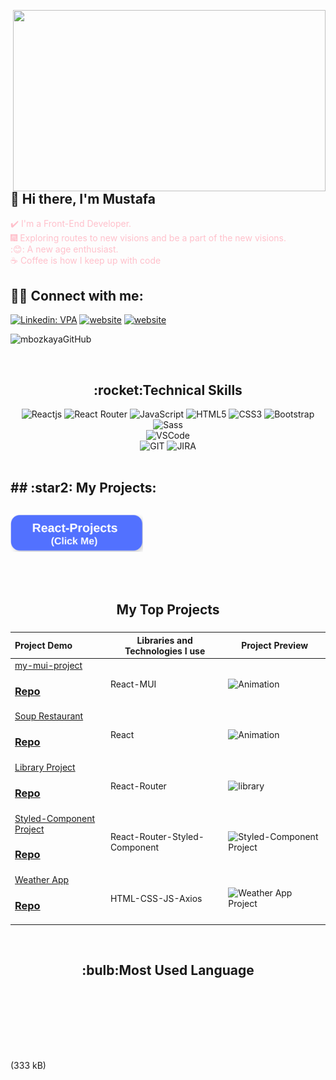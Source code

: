 <img src="https://media.giphy.com/media/qgQUggAC3Pfv687qPC/giphy.gif" align="right" width="500" height="290"></br>

## :wave: Hi there, I'm Mustafa

<font color="pink"> :heavy_check_mark: I'm a Front-End Developer. </font>
</br>
<font color="pink">:fireworks: Exploring routes to new visions and be a part of the new visions. </font>
</br>
<font color="pink"> :😊: A new age enthusiast. </font>
</br>
<font color="pink">:coffee: Coffee is how I keep up with code</font>

## :man::woman: Connect with me:

[![Linkedin: VPA](https://img.shields.io/badge/linkedin-%230077B5.svg?&style=for-the-badge&logo=linkedin&logoColor=white)](https://www.linkedin.com/feed/)
[![website](https://img.shields.io/badge/gmail-f1f2f6.svg?&style=for-the-badge&logo=gmail&logoColor=red)](mailto:mbozkaya27@gmail.com)
[![website](https://img.shields.io/badge/%20-medium-black?&style=for-the-badge&logoColor=white)](https://medium.com/@mbozkaya27)

<p align="left"> <img src="https://komarev.com/ghpvc/?username=mbozkayaGitHub" alt="mbozkayaGitHub"/></p>

</br>

<h2 align="center">:rocket:Technical Skills</h2>
<div align="center">
<img
        src="https://img.shields.io/badge/React-20232A?style=for-the-badge&logo=react&logoColor=61DAFB"
        alt="Reactjs"
      />
<img
        src="https://img.shields.io/badge/React_Router-CA4245?style=for-the-badge&logo=react-router&logoColor=white"
        alt="React Router"
      />
<img
        src="https://img.shields.io/badge/JavaScript-323330?style=for-the-badge&logo=javascript&logoColor=F7DF1E"
        alt="JavaScript"
      />
<img
        src="https://img.shields.io/badge/HTML5-E34F26?style=for-the-badge&logo=html5&logoColor=white"
        alt="HTML5"
      />
<img
        src="https://img.shields.io/badge/CSS3-1572B6?style=for-the-badge&logo=css3&logoColor=white"
        alt="CSS3"
      />
<img
        src="https://img.shields.io/badge/Bootstrap-563D7C?style=for-the-badge&logo=bootstrap&logoColor=white"
        alt="Bootstrap"
      />
<img
        src="https://img.shields.io/badge/Sass-CC6699?style=for-the-badge&logo=sass&logoColor=white"
        alt="Sass"
      />
</br>
<img
     src="https://img.shields.io/badge/Visual_Studio_Code-0078D4?style=for-the-badge&logo=visual%20studio%20code&logoColor=white"
     alt="VSCode"
     />

<br>
<img
      src="https://img.shields.io/badge/GIT-E44C30?style=for-the-badge&logo=git&logoColor=white"
      alt="GIT"
      />
<img
      src="https://img.shields.io/badge/Jira-0052CC?style=for-the-badge&logo=Jira&logoColor=white"
      alt="JIRA"
      />
</div>
</br>
<!--<div  align="center"> <img src="https://raw.githubusercontent.com/scriptex/github-contributions-snake/snake/github-contribution-grid-snake.svg" /></div>-->
 <h2> ## :star2: My Projects: <h2/>

<a href="https://github.com/mbozkayaGitHub/React-Project" target="_blank" style="text-decoration: none;margin-right:"><img src="./img/React-Project.png" style="height:60px; width: fit-content;" ></a>





</br>

<h2 align="center">My Top Projects</h2>

###

Project Demo       |Libraries and Technologies I use     |Project Preview
:-------------------------|-------------------------|-------------------------
[my-mui-project](https://my-mui-project.vercel.app/#simple-list) <h3>[Repo](https://github.com/mbozkayaGitHub/my-mui-project)</h3> | React-MUI | ![Animation](https://user-images.githubusercontent.com/119006810/232159309-70ba8b3b-c830-49c0-8364-a25d5a99877c.gif)
[Soup Restaurant](https://soup-restaurant.vercel.app/) <h3>[Repo](https://github.com/mbozkayaGitHub/Soup_Restaurant)</h3> | React | ![Animation](https://user-images.githubusercontent.com/119006810/232289080-408308e3-ba89-46a4-b29c-fb55cb1eb3aa.gif)
[Library Project](https://library-project-sigma-ruddy.vercel.app/) <h3>[Repo](https://github.com/mbozkayaGitHub/Library-Project)</h3> | React-Router |![library](https://github.com/mbozkayaGitHub/mbozkayaGitHub/assets/119006810/fa7dd349-ff4e-48e0-926f-196f4d4d234e)
[Styled-Component Project](https://styledcomponentproject.vercel.app/) <h3>[Repo](https://github.com/mbozkayaGitHub/Styledcomponentproject)</h3> | React-Router-Styled-Component |![Styled-Component Project](https://github.com/mbozkayaGitHub/React-Project/assets/119006810/c22ee6d4-3cbd-40d3-aae7-1273c2d96f63)
[Weather App](https://weather-app-liard-three.vercel.app/) <h3>[Repo](https://github.com/mbozkayaGitHub/weatherApp)</h3> | HTML-CSS-JS-Axios |![Weather App Project](https://github.com/mbozkayaGitHub/JavaScript-Projects/assets/119006810/c85477b4-e9a7-4250-8e15-1737ad8089fa)






<br>
<h2 align="center">:bulb:Most Used Language</h2>

<div  align="center">
        
<br/>
        
<img
     src="https://github-readme-stats.vercel.app/api?username=mbozkayaGitHub&theme=blue-green"
     alt=""
     /> </br></br></br>
<img
     src="https://github-readme-stats.vercel.app/api/top-langs/?username=mbozkayaGitHub&theme=blue-green"
     alt=""
     /> <br/>
</div>
(333 kB)

